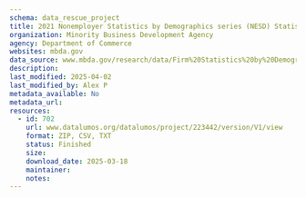 ```yaml
---
schema: data_rescue_project 
title: 2021 Nonemployer Statistics by Demographics series (NESD) Statistics for Employer and Nonemployer Firms by Industry, Sex, Ethnicity, Race, and Veteran Status for the U.S., States, Metro Areas, and Counties
organization: Minority Business Development Agency
agency: Department of Commerce
websites: mbda.gov
data_source: www.mbda.gov/research/data/Firm%20Statistics%20by%20Demographics%20%282021%29
description: 
last_modified: 2025-04-02
last_modified_by: Alex P
metadata_available: No
metadata_url: 
resources:
  - id: 702
    url: www.datalumos.org/datalumos/project/223442/version/V1/view
    format: ZIP, CSV, TXT
    status: Finished
    size: 
    download_date: 2025-03-18
    maintainer: 
    notes: 
---
```

